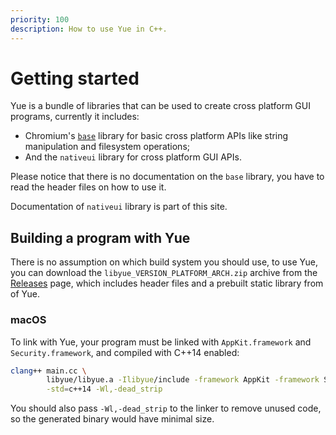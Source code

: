 ```yaml
---
priority: 100
description: How to use Yue in C++.
---
```


# Getting started

Yue is a bundle of libraries that can be used to create cross platform GUI
programs, currently it includes:

* Chromium's [`base`][base] library for basic cross platform APIs like
  string manipulation and filesystem operations;
* And the `nativeui` library for cross platform GUI APIs.

Please notice that there is no documentation on the `base` library, you have to
read the header files on how to use it.

Documentation of `nativeui` library is part of this site.

## 

## Building a program with Yue

There is no assumption on which build system you should use, to use Yue, you can
download the `libyue_VERSION_PLATFORM_ARCH.zip` archive from the
[Releases][releases] page, which includes header files and a prebuilt static
library from of Yue.

### macOS

To link with Yue, your program must be linked with `AppKit.framework` and
`Security.framework`, and compiled with C++14 enabled:

```bash
clang++ main.cc \
        libyue/libyue.a -Ilibyue/include -framework AppKit -framework Security \
        -std=c++14 -Wl,-dead_strip
```

You should also pass `-Wl,-dead_strip` to the linker to remove unused code, so
the generated binary would have minimal size.

[base]: https://chromium.googlesource.com/chromium/src/base/
[releases]: https://github.com/yue/yue/releases
